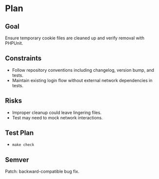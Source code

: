 # Plan

## Goal
Ensure temporary cookie files are cleaned up and verify removal with PHPUnit.

## Constraints
- Follow repository conventions including changelog, version bump, and tests.
- Maintain existing login flow without external network dependencies in tests.

## Risks
- Improper cleanup could leave lingering files.
- Test may need to mock network interactions.

## Test Plan
- `make check`

## Semver
Patch: backward-compatible bug fix.
